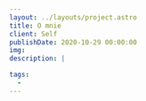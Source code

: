 ```yaml
---
layout: ../layouts/project.astro
title: O mnie
client: Self
publishDate: 2020-10-29 00:00:00
img:
description: |

tags:
  -
---
```

